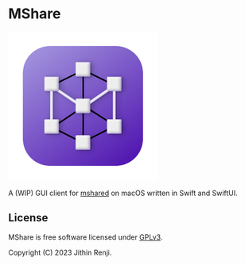 # MShare
<img src="MShare/Assets.xcassets/MShare.imageset/MShare.png?raw=true" width=300/>

A (WIP) GUI client for [mshared](https://github.com/jithin-renji/MShare) on macOS written in Swift and SwiftUI.

## License
MShare is free software licensed under [GPLv3](https://www.gnu.org/licenses/gpl-3.0.html).

Copyright (C) 2023 Jithin Renji.

